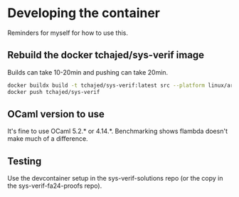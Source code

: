 # Developing the container

Reminders for myself for how to use this.

## Rebuild the docker tchajed/sys-verif image

Builds can take 10-20min and pushing can take 20min.

```sh
docker buildx build -t tchajed/sys-verif:latest src --platform linux/arm64,linux/amd64
docker push tchajed/sys-verif
```

## OCaml version to use

It's fine to use OCaml 5.2.\* or 4.14.\*. Benchmarking shows flambda doesn't
make much of a difference.

## Testing

Use the devcontainer setup in the sys-verif-solutions repo (or the copy in the
sys-verif-fa24-proofs repo).
